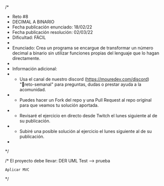 /*
 * Reto #8
 * DECIMAL A BINARIO
 * Fecha publicación enunciado: 18/02/22
 * Fecha publicación resolución: 02/03/22
 * Dificultad: FÁCIL
 *
 * Enunciado: Crea un programa se encargue de transformar un número decimal a binario sin utilizar funciones propias del lenguaje que lo hagan directamente.
 *
 * Información adicional:
 * - Usa el canal de nuestro discord (https://mouredev.com/discord) "🔁reto-semanal" para preguntas, dudas o prestar ayuda a la acomunidad.
 * - Puedes hacer un Fork del repo y una Pull Request al repo original para que veamos tu solución aportada.
 * - Revisaré el ejercicio en directo desde Twitch el lunes siguiente al de su publicación.
 * - Subiré una posible solución al ejercicio el lunes siguiente al de su publicación.
 *
 */
 
 /*
    El proyecto debe llevar:
    DER
    UML
    Test --> prueba

    Aplicar MVC
*/
